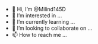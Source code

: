 - 👋 Hi, I’m @Milind145D
- 👀 I’m interested in ...
- 🌱 I’m currently learning ...
- 💞️ I’m looking to collaborate on ...
- 📫 How to reach me ...

<!---
Milind145D/Milind145D is a ✨ special ✨ repository because its `README.md` (this file) appears on your GitHub profile.
You can click the Preview link to take a look at your changes.
--->
